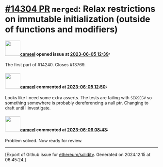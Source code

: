# [\#14304 PR](https://github.com/ethereum/solidity/pull/14304) `merged`: Relax restrictions on immutable initialization (outside of functions and modifiers)

#### <img src="https://avatars.githubusercontent.com/u/137030?v=4" width="50">[cameel](https://github.com/cameel) opened issue at [2023-06-05 12:39](https://github.com/ethereum/solidity/pull/14304):

The first part of #14240.
Closes #13769.

#### <img src="https://avatars.githubusercontent.com/u/137030?v=4" width="50">[cameel](https://github.com/cameel) commented at [2023-06-05 12:50](https://github.com/ethereum/solidity/pull/14304#issuecomment-1576740325):

Looks like I need some extra asserts. The tests are failing with `SIGSEGV` so something somewhere is probably dereferencing a null ptr. Changing to draft until I investigate.

#### <img src="https://avatars.githubusercontent.com/u/137030?v=4" width="50">[cameel](https://github.com/cameel) commented at [2023-06-06 08:43](https://github.com/ethereum/solidity/pull/14304#issuecomment-1578201710):

Problem solved. Now ready for review.


-------------------------------------------------------------------------------



[Export of Github issue for [ethereum/solidity](https://github.com/ethereum/solidity). Generated on 2024.12.15 at 06:45:24.]
